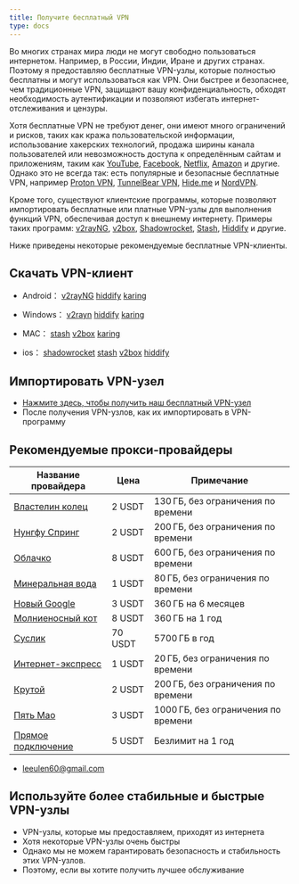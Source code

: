 ```yaml
---
title: Получите бесплатный VPN
type: docs
---
```


Во многих странах мира люди не могут свободно пользоваться интернетом. Например, в России, Индии, Иране и других странах. Поэтому я предоставляю бесплатные VPN-узлы, которые полностью бесплатны и могут использоваться как VPN. Они быстрее и безопаснее, чем традиционные VPN, защищают вашу конфиденциальность, обходят необходимость аутентификации и позволяют избегать интернет-отслеживания и цензуры.

Хотя бесплатные VPN не требуют денег, они имеют много ограничений и рисков, таких как кража пользовательской информации, использование хакерских технологий, продажа ширины канала пользователей или невозможность доступа к определённым сайтам и приложениям, таким как [YouTube](https://www.youtube.com/), [Facebook](https://www.facebook.com/), [Netflix](https://www.netflix.com/), [Amazon](https://www.amazon.com/) и другие. Однако это не всегда так: есть популярные и безопасные бесплатные VPN, например [Proton VPN](https://protonvpn.com/), [TunnelBear VPN](https://www.tunnelbear.com/), [Hide.me](https://hide.me/) и [NordVPN](https://nordvpn.com/).

Кроме того, существуют клиентские программы, которые позволяют импортировать бесплатные или платные VPN-узлы для выполнения функций VPN, обеспечивая доступ к внешнему интернету. Примеры таких программ: [v2rayNG](https://github.com/2dust/v2rayNG), [v2box](https://apps.apple.com/us/app/v2box-v2ray-client/id6446814690), [Shadowrocket](https://apps.apple.com/us/app/shadowrocket/id932747118), [Stash](https://apps.apple.com/us/app/stash-rule-based-proxy/id1596063349), [Hiddify](https://github.com/hiddify/hiddify-next) и другие.

Ниже приведены некоторые рекомендуемые бесплатные VPN-клиенты.


## Скачать VPN-клиент

- Android：   [v2rayNG](https://getfreevpn.info/ru/docs/%D0%A3%D1%87%D0%B5%D0%B1%D0%BD%D0%B8%D0%BA/%D0%A1%D0%BA%D0%B0%D1%87%D0%B0%D0%B9%D1%82%D0%B5-%D0%B8-%D0%B8%D1%81%D0%BF%D0%BE%D0%BB%D1%8C%D0%B7%D1%83%D0%B9%D1%82%D0%B5-v2rayNG/)         [hiddify](https://getfreevpn.info/ru/docs/%D0%A3%D1%87%D0%B5%D0%B1%D0%BD%D0%B8%D0%BA/%D0%A1%D0%BA%D0%B0%D1%87%D0%B0%D0%B9%D1%82%D0%B5-%D0%B8-%D0%B8%D1%81%D0%BF%D0%BE%D0%BB%D1%8C%D0%B7%D1%83%D0%B9%D1%82%D0%B5-Hiddify/)    [karing](https://getfreevpn.info/ru/docs/%D0%A3%D1%87%D0%B5%D0%B1%D0%BD%D0%B8%D0%BA/%D0%A1%D0%BA%D0%B0%D1%87%D0%B0%D0%B9%D1%82%D0%B5-%D0%B8-%D0%B8%D1%81%D0%BF%D0%BE%D0%BB%D1%8C%D0%B7%D1%83%D0%B9%D1%82%D0%B5-Karing/)

- Windows：  [v2rayn](https://getfreevpn.info/ru/docs/%D0%A3%D1%87%D0%B5%D0%B1%D0%BD%D0%B8%D0%BA/%D0%A1%D0%BA%D0%B0%D1%87%D0%B0%D0%B9%D1%82%D0%B5-%D0%B8-%D0%B8%D1%81%D0%BF%D0%BE%D0%BB%D1%8C%D0%B7%D1%83%D0%B9%D1%82%D0%B5-v2rayN/)        [hiddify](https://getfreevpn.info/ru/docs/%D0%A3%D1%87%D0%B5%D0%B1%D0%BD%D0%B8%D0%BA/%D0%A1%D0%BA%D0%B0%D1%87%D0%B0%D0%B9%D1%82%D0%B5-%D0%B8-%D0%B8%D1%81%D0%BF%D0%BE%D0%BB%D1%8C%D0%B7%D1%83%D0%B9%D1%82%D0%B5-Hiddify/)     [karing](https://getfreevpn.info/ru/docs/%D0%A3%D1%87%D0%B5%D0%B1%D0%BD%D0%B8%D0%BA/%D0%A1%D0%BA%D0%B0%D1%87%D0%B0%D0%B9%D1%82%D0%B5-%D0%B8-%D0%B8%D1%81%D0%BF%D0%BE%D0%BB%D1%8C%D0%B7%D1%83%D0%B9%D1%82%D0%B5-Karing/)

- MAC：        [stash](https://getfreevpn.info/ru/docs/%D0%A3%D1%87%D0%B5%D0%B1%D0%BD%D0%B8%D0%BA/%D0%A1%D0%BA%D0%B0%D1%87%D0%B0%D0%B9%D1%82%D0%B5-%D0%B8-%D0%B8%D1%81%D0%BF%D0%BE%D0%BB%D1%8C%D0%B7%D1%83%D0%B9%D1%82%D0%B5-Stash/)           [v2box](https://getfreevpn.info/ru/docs/%D0%A3%D1%87%D0%B5%D0%B1%D0%BD%D0%B8%D0%BA/%D0%A1%D0%BA%D0%B0%D1%87%D0%B0%D0%B9%D1%82%D0%B5-%D0%B8-%D0%B8%D1%81%D0%BF%D0%BE%D0%BB%D1%8C%D0%B7%D1%83%D0%B9%D1%82%D0%B5-v2box/)        [karing](https://getfreevpn.info/ru/docs/%D0%A3%D1%87%D0%B5%D0%B1%D0%BD%D0%B8%D0%BA/%D0%A1%D0%BA%D0%B0%D1%87%D0%B0%D0%B9%D1%82%D0%B5-%D0%B8-%D0%B8%D1%81%D0%BF%D0%BE%D0%BB%D1%8C%D0%B7%D1%83%D0%B9%D1%82%D0%B5-Karing/)

- ios：    [shadowrocket](https://getfreevpn.info/ru/docs/%D0%A3%D1%87%D0%B5%D0%B1%D0%BD%D0%B8%D0%BA/%D0%A1%D0%BA%D0%B0%D1%87%D0%B0%D0%B9%D1%82%D0%B5-%D0%B8-%D0%B8%D1%81%D0%BF%D0%BE%D0%BB%D1%8C%D0%B7%D1%83%D0%B9%D1%82%D0%B5-Shadowrocket/)     [stash](https://getfreevpn.info/ru/docs/%D0%A3%D1%87%D0%B5%D0%B1%D0%BD%D0%B8%D0%BA/%D0%A1%D0%BA%D0%B0%D1%87%D0%B0%D0%B9%D1%82%D0%B5-%D0%B8-%D0%B8%D1%81%D0%BF%D0%BE%D0%BB%D1%8C%D0%B7%D1%83%D0%B9%D1%82%D0%B5-Stash/)        [v2box](https://getfreevpn.info/ru/docs/%D0%A3%D1%87%D0%B5%D0%B1%D0%BD%D0%B8%D0%BA/%D0%A1%D0%BA%D0%B0%D1%87%D0%B0%D0%B9%D1%82%D0%B5-%D0%B8-%D0%B8%D1%81%D0%BF%D0%BE%D0%BB%D1%8C%D0%B7%D1%83%D0%B9%D1%82%D0%B5-v2box/)   [hiddify](https://getfreevpn.info/ru/docs/%D0%A3%D1%87%D0%B5%D0%B1%D0%BD%D0%B8%D0%BA/%D0%A1%D0%BA%D0%B0%D1%87%D0%B0%D0%B9%D1%82%D0%B5-%D0%B8-%D0%B8%D1%81%D0%BF%D0%BE%D0%BB%D1%8C%D0%B7%D1%83%D0%B9%D1%82%D0%B5-Hiddify/)

## Импортировать VPN-узел

- [Нажмите здесь, чтобы получить наш бесплатный VPN-узел](https://getfreevpn.info/ru/docs/%D0%A3%D1%87%D0%B5%D0%B1%D0%BD%D0%B8%D0%BA/%D0%9F%D0%BE%D0%BB%D1%83%D1%87%D0%B8%D1%82%D0%B5-%D0%B1%D0%B5%D1%81%D0%BF%D0%BB%D0%B0%D1%82%D0%BD%D1%8B%D0%B9-VPN-%D1%83%D0%B7%D0%B5%D0%BB/)
- После получения VPN-узлов, как их импортировать в VPN-программу


## Рекомендуемые прокси-провайдеры

| Название провайдера                                                           | Цена   | Примечание                          |
| ----------------------------------------------------------------------------- | ------ | ----------------------------------- |
| [Властелин колец](https://www.mojie.me/#/register?code=BpCuERz0)              | 2 USDT    | 130 ГБ, без ограничения по времени  |
| [Нунгфу Спринг](https://www.nfsq.us/#/register?code=i1fXTMYk)                 | 2 USDT    | 200 ГБ, без ограничения по времени  |
| [Облачко](https://web1.bby011.com/#/register?code=8xTTMr2f)                   | 8 USDT    | 600 ГБ, без ограничения по времени  |
| [Минеральная вода](https://5ldpe1hbmgj4ryv9.600mlt.cc/register?code=noYz548c) | 1 USDT    | 80 ГБ, без ограничения по времени   |
| [Новый Google](https://xingoogle0.cc/auth/register?code=in46IT)               | 3 USDT    | 360 ГБ на 6 месяцев                 |
| [Молниеносный кот](https://webinv02.sc-aff.cc/auth/register?code=ZqlwT1UL)    | 8 USDT    | 360 ГБ на 1 год                     |
| [Суслик](https://tuboshu.io/auth/register?code=6ulsZW)                        | 70 USDT   | 5700 ГБ в год                       |
| [Интернет-экспресс](https://wjkc66.vip?c=REZUOC)                              | 1 USDT     | 20 ГБ, без ограничения по времени   |
| [Крутой](https://6.66jc.top/#/login?code=sT9kLfc6)                            | 2 USDT    | 200 ГБ, без ограничения по времени  |
| [Пять Мао](https://www.freebb.me/#/register?code=HNjWYnFT)                    | 3 USDT    | 1000 ГБ, без ограничения по времени |
| [Прямое подключение](https://bnb.lat/buy/3)                                   | 5 USDT | Безлимит на 1 год                   |

* [leeulen60@gmail.com](mailto:leeulen60@gmail.com)


## Используйте более стабильные и быстрые VPN-узлы
- VPN-узлы, которые мы предоставляем, приходят из интернета
- Хотя некоторые VPN-узлы очень быстры
- Однако мы не можем гарантировать безопасность и стабильность этих VPN-узлов.
- Поэтому, если вы хотите получить лучшее обслуживание




